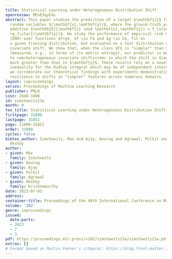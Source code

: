 ```yaml
---
title: Statistical Learning under Heterogeneous Distribution Shift
openreview: MEnEJqyE4s
abstract: This paper studies the prediction of a target $\mathbf{z}$ from a pair of
  random variables $(\mathbf{x},\mathbf{y})$, where the ground-truth predictor is
  additive $\mathbb{E}[\mathbf{z} \mid \mathbf{x},\mathbf{y}] = f_\star(\mathbf{x})
  +g_{\star}(\mathbf{y})$. We study the performance of empirical risk minimization
  (ERM) over functions $f+g$, $f \in F$ and $g \in G$, fit on
  a given training distribution, but evaluated on a test distribution which exhibits
  covariate shift. We show that, when the class $F$ is "simpler" than $G$
  (measured, e.g., in terms of its metric entropy), our predictor is more resilient
  to <em>heterogeneous covariate shifts</em> in which the shift in $\mathbf{x}$ is
  much greater than that in $\mathbf{y}$. These results rely on a novel Hölder style
  inequality for the Dudley integral which may be of independent interest. Moreover,
  we corroborate our theoretical findings with experiments demonstrating improved
  resilience to shifts in "simpler" features across numerous domains.
layout: inproceedings
series: Proceedings of Machine Learning Research
publisher: PMLR
issn: 2640-3498
id: simchowitz23a
month: 0
tex_title: Statistical Learning under Heterogeneous Distribution Shift
firstpage: 31800
lastpage: 31851
page: 31800-31851
order: 31800
cycles: false
bibtex_author: Simchowitz, Max and Ajay, Anurag and Agrawal, Pulkit and Krishnamurthy,
  Akshay
author:
- given: Max
  family: Simchowitz
- given: Anurag
  family: Ajay
- given: Pulkit
  family: Agrawal
- given: Akshay
  family: Krishnamurthy
date: 2023-07-03
address: 
container-title: Proceedings of the 40th International Conference on Machine Learning
volume: '202'
genre: inproceedings
issued:
  date-parts:
  - 2023
  - 7
  - 3
pdf: https://proceedings.mlr.press/v202/simchowitz23a/simchowitz23a.pdf
extras: []
# Format based on Martin Fenner's citeproc: https://blog.front-matter.io/posts/citeproc-yaml-for-bibliographies/
---
```

